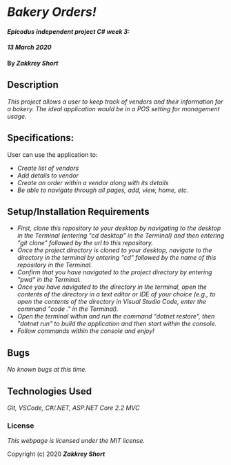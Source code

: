 # _Bakery Orders!_

#### _Epicodus independent project C# week 3:_
#### _13 March 2020_

#### By _**Zakkrey Short**_

## Description

_This project allows a user to keep track of vendors and their information for a bakery. The ideal application would be in a POS setting for management usage._

## Specifications:


User can use the application to:
* _Create list of vendors_
* _Add details to vendor_
* _Create an order within a vendor along with its details_
* _Be able to navigate through all pages, add, view, home, etc._


## Setup/Installation Requirements

* _First, clone this repository to your desktop by navigating to the desktop in the Terminal (entering "cd desktop" in the Terminal) and then entering "git clone" followed by the url to this repository._
* _Once the project directory is cloned to your desktop, navigate to the directory in the terminal by entering "cd" followed by the name of this repository in the Terminal._
* _Confirm that you have navigated to the project directory by entering "pwd" in the Terminal._
* _Once you have navigated to the directory in the terminal, open the contents of the directory in a text editor or IDE of your choice (e.g., to open the contents of the directory in Visual Studio Code, enter the command "code ." in the Terminal)._
* _Open the terminal within and run the command "dotnet restore", then "dotnet run" to build the application and then start within the console._
* _Follow commands within the console and enjoy!_




## Bugs
_No known bugs at this time._

## Technologies Used

_Git, VSCode, C#/.NET, ASP.NET Core 2.2 MVC_

### License

*This webpage is licensed under the MIT license.*

Copyright (c) 2020 **_Zakkrey Short_**
